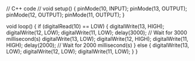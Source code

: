 // C++ code
//
void setup()
{
  pinMode(10, INPUT);
  pinMode(13, OUTPUT);
  pinMode(12, OUTPUT);
  pinMode(11, OUTPUT);
}

void loop()
{
  if (digitalRead(10) == LOW) {
    digitalWrite(13, HIGH);
    digitalWrite(12, LOW);
    digitalWrite(11, LOW);
    delay(3000); // Wait for 3000 millisecond(s)
    digitalWrite(13, LOW);
    digitalWrite(12, HIGH);
    digitalWrite(11, HIGH);
    delay(2000); // Wait for 2000 millisecond(s)
  } else {
    digitalWrite(13, LOW);
    digitalWrite(12, LOW);
    digitalWrite(11, LOW);
  }
}
